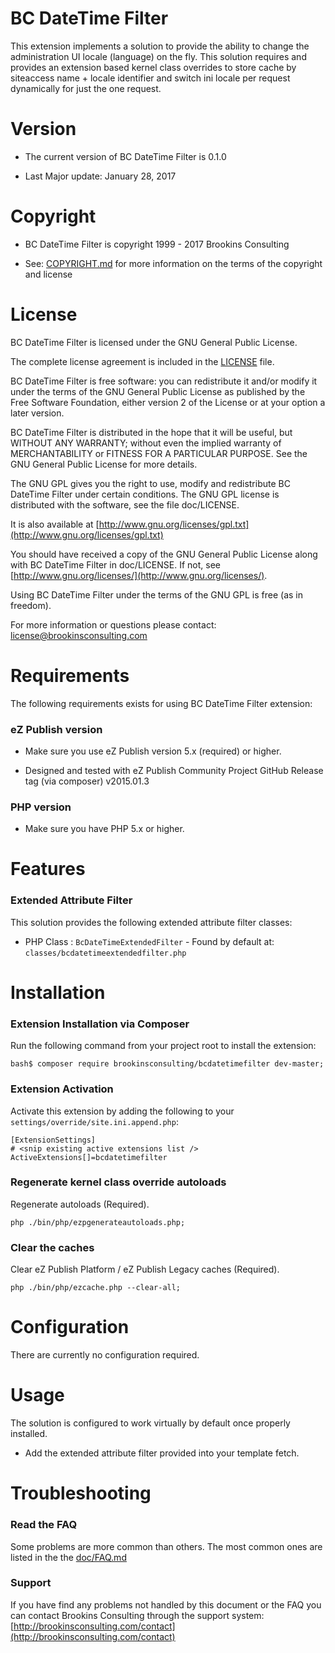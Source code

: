 BC DateTime Filter
===================

This extension implements a solution to provide the ability to change the administration UI locale (language) on the fly. This solution requires and provides an extension based kernel class overrides to store cache by siteaccess name + locale identifier and switch ini locale per request dynamically for just the one request.


Version
=======

* The current version of BC DateTime Filter is 0.1.0

* Last Major update: January 28, 2017


Copyright
=========

* BC DateTime Filter is copyright 1999 - 2017 Brookins Consulting

* See: [COPYRIGHT.md](COPYRIGHT.md) for more information on the terms of the copyright and license


License
=======

BC DateTime Filter is licensed under the GNU General Public License.

The complete license agreement is included in the [LICENSE](LICENSE) file.

BC DateTime Filter is free software: you can redistribute it and/or modify
it under the terms of the GNU General Public License as published by
the Free Software Foundation, either version 2 of the License or at your
option a later version.

BC DateTime Filter is distributed in the hope that it will be useful,
but WITHOUT ANY WARRANTY; without even the implied warranty of
MERCHANTABILITY or FITNESS FOR A PARTICULAR PURPOSE.  See the
GNU General Public License for more details.

The GNU GPL gives you the right to use, modify and redistribute
BC DateTime Filter under certain conditions. The GNU GPL license
is distributed with the software, see the file doc/LICENSE.

It is also available at [http://www.gnu.org/licenses/gpl.txt](http://www.gnu.org/licenses/gpl.txt)

You should have received a copy of the GNU General Public License
along with BC DateTime Filter in doc/LICENSE.  If not, see [http://www.gnu.org/licenses/](http://www.gnu.org/licenses/).

Using BC DateTime Filter under the terms of the GNU GPL is free (as in freedom).

For more information or questions please contact: license@brookinsconsulting.com


Requirements
============

The following requirements exists for using BC DateTime Filter extension:


### eZ Publish version

* Make sure you use eZ Publish version 5.x (required) or higher.

* Designed and tested with eZ Publish Community Project GitHub Release tag (via composer) v2015.01.3


### PHP version

* Make sure you have PHP 5.x or higher.


Features
========

### Extended Attribute Filter

This solution provides the following extended attribute filter classes:

* PHP Class : `BcDateTimeExtendedFilter` - Found by default at: `classes/bcdatetimeextendedfilter.php`


Installation
============

### Extension Installation via Composer

Run the following command from your project root to install the extension:

    bash$ composer require brookinsconsulting/bcdatetimefilter dev-master;


### Extension Activation

Activate this extension by adding the following to your `settings/override/site.ini.append.php`:

    [ExtensionSettings]
    # <snip existing active extensions list />
    ActiveExtensions[]=bcdatetimefilter


### Regenerate kernel class override autoloads

Regenerate autoloads (Required).

    php ./bin/php/ezpgenerateautoloads.php;


### Clear the caches

Clear eZ Publish Platform / eZ Publish Legacy caches (Required).

    php ./bin/php/ezcache.php --clear-all;


Configuration
=============

There are currently no configuration required.

Usage
=====

The solution is configured to work virtually by default once properly installed.

* Add the extended attribute filter provided into your template fetch.


Troubleshooting
===============

### Read the FAQ

Some problems are more common than others. The most common ones are listed in the the [doc/FAQ.md](doc/FAQ.md)


### Support

If you have find any problems not handled by this document or the FAQ you can contact Brookins Consulting through the support system: [http://brookinsconsulting.com/contact](http://brookinsconsulting.com/contact)

